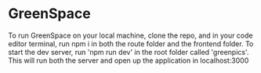 # GreenSpace

To run GreenSpace on your local machine, clone the repo, and in your code editor terminal, run npm i in both the route folder and the frontend folder. To start the dev server, run 'npm run dev' in the root folder called 'greenpics'. This will run both the server and open up the application in localhost:3000

